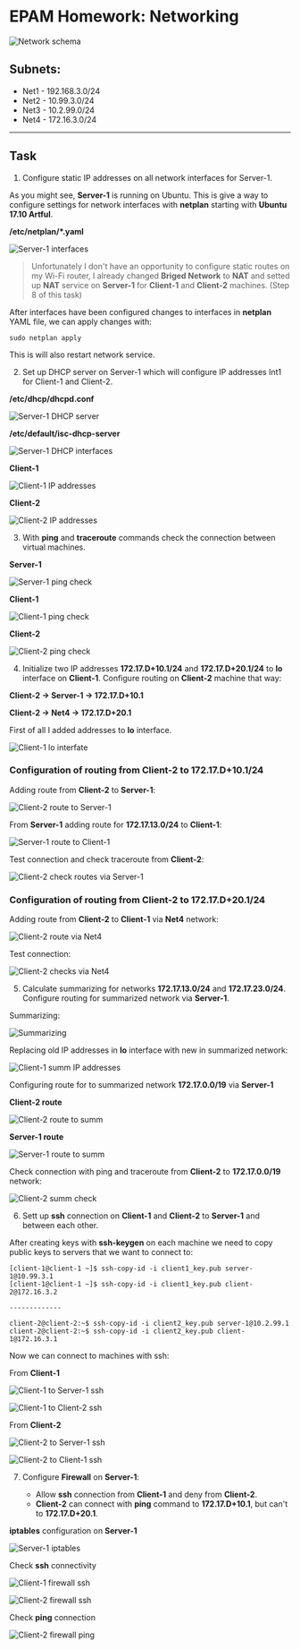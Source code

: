 # EPAM Homework: Networking

![Network schema](screenshots/network_vm_plan.png)

## Subnets:
- Net1 - 192.168.3.0/24
- Net2 - 10.99.3.0/24
- Net3 - 10.2.99.0/24
- Net4 - 172.16.3.0/24

---
## Task

1. Configure static IP addresses on all network interfaces for Server-1.

As you might see, __Server-1__ is running on Ubuntu. This is give a way to configure settings for network interfaces with __netplan__ starting with __Ubuntu 17.10 Artful__.

__/etc/netplan/*.yaml__

![Server-1 interfaces](screenshots/server_1_interfaces.png)

>Unfortunately I don't have an opportunity to configure static routes on my Wi-Fi router, I already changed __Briged Network__ to __NAT__ and setted up __NAT__ service on __Server-1__ for __Client-1__ and __Client-2__ machines. (Step 8 of this task)
 
After interfaces have been configured changes to interfaces in __netplan__ YAML file, we can apply changes with:

```
sudo netplan apply
```

This is will also restart network service.

2. Set up DHCP server on Server-1 which will configure IP addresses Int1 for Client-1 and Client-2.

__/etc/dhcp/dhcpd.conf__

![Server-1 DHCP server](screenshots/server_1_dhcp_config.png)

__/etc/default/isc-dhcp-server__

![Server-1 DHCP interfaces](screenshots/server_1_dhcp_interfaces.png)

__Client-1__

![Client-1 IP addresses](screenshots/client_1_ips.png)

__Client-2__

![Client-2 IP addresses](screenshots/client_2_ips.png)

3. With __ping__ and __traceroute__ commands check the connection between virtual machines.

__Server-1__

![Server-1 ping check](screenshots/server_1_ping.png)

__Client-1__

![Client-1 ping check](screenshots/client_1_ping.png)

__Client-2__

![Client-2 ping check](screenshots/client_2_ping.png)

4. Initialize two IP addresses __172.17.D+10.1/24__ and __172.17.D+20.1/24__ to __lo__ interface on __Client-1__. Configure routing on __Client-2__ machine that way: 

__Client-2 -> Server-1 -> 172.17.D+10.1__

__Client-2 -> Net4 -> 172.17.D+20.1__

First of all I added addresses to __lo__ interface.

![Client-1 lo interfate](screenshots/client_1_lo_ips.png)

### Configuration of routing from __Client-2__ to __172.17.D+10.1/24__

Adding route from __Client-2__ to __Server-1__:

![Client-2 route to Server-1](screenshots/route_c2_s1.png)

From __Server-1__ adding route for __172.17.13.0/24__ to __Client-1__:

![Server-1 route to Client-1](screenshots/route_s1_c1.png)

Test connection and check traceroute from __Client-2__:

![Client-2 check routes via Server-1](screenshots/traceroute_c2_s1.png)

### Configuration of routing from __Client-2__ to __172.17.D+20.1/24__

Adding route from __Client-2__ to __Client-1__ via __Net4__ network:

![Client-2 route via Net4](screenshots/route_c2_net4.png)

Test connection:

![Client-2 checks via Net4](screenshots/traceroute_c2_net4.png)

5. Calculate summarizing for networks __172.17.13.0/24__ and __172.17.23.0/24__. Configure routing for summarized network via __Server-1__.

Summarizing:

![Summarizing](screenshots/summarizing_v2.png)

Replacing old IP addresses in __lo__ interface with new in summarized network:

![Client-1 summ IP addresses](screenshots/summ_ip_c1.png)

Configuring route for to summarized network __172.17.0.0/19__ via __Server-1__

__Client-2 route__

![Client-2 route to summ](screenshots/summ_route_c2_s1.png)

__Server-1 route__

![Server-1 route to summ](screenshots/summ_route_s1_c1.png)

Check connection with ping and traceroute from __Client-2__ to __172.17.0.0/19__ network:

![Client-2 summ check](screenshots/summ_traceroute_c2.png)

6. Sett up __ssh__ connection on __Client-1__ and __Client-2__ to __Server-1__ and between each other.

After creating keys with __ssh-keygen__ on each machine we need to copy public keys to servers that we want to connect to:

```
[client-1@client-1 ~]$ ssh-copy-id -i client1_key.pub server-1@10.99.3.1
[client-1@client-1 ~]$ ssh-copy-id -i client1_key.pub client-2@172.16.3.2

-------------

client-2@client-2:~$ ssh-copy-id -i client2_key.pub server-1@10.2.99.1
client-2@client-2:~$ ssh-copy-id -i client2_key.pub client-1@172.16.3.1
```

Now we can connect to machines with ssh:

From __Client-1__

![Client-1 to Server-1 ssh](screenshots/ssh_c1_s1.png)

![Client-1 to Client-2 ssh](screenshots/ssh_c1_c2.png)

From __Client-2__

![Client-2 to Server-1 ssh](screenshots/ssh_c2_s1.png)

![Client-2 to Client-1 ssh](screenshots/ssh_c2_c1.png)

7. Configure __Firewall__ on __Server-1__:

    - Allow __ssh__ connection from __Client-1__ and deny from __Client-2__.
    - __Client-2__ can connect with __ping__ command to __172.17.D+10.1__, but can't to __172.17.D+20.1__.

__iptables__ configuration on __Server-1__

![Server-1 iptables](screenshots/firewall_server_1.png)

Check __ssh__ connectivity

![Client-1 firewall ssh](screenshots/firewall_c1_ssh.png)

![Client-2 firewall ssh](screenshots/firewall_c2_ssh.png)

Check __ping__ connection

![Client-2 firewall ping](screenshots/firewall_c2_ping.png)